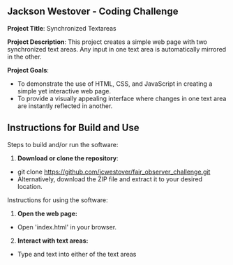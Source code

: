 ## Jackson Westover - Coding Challenge

**Project Title**: Synchronized Textareas

**Project Description**: This project creates a simple web page with two synchronized text areas. Any input in one text area is automatically mirrored in the other.

**Project Goals**:

- To demonstrate the use of HTML, CSS, and JavaScript in creating a simple yet interactive web page.
- To provide a visually appealing interface where changes in one text area are instantly reflected in another.

## Instructions for Build and Use

Steps to build and/or run the software:

1. **Download or clone the repository**:

- git clone <https://github.com/jcwestover/fair_observer_challenge.git>
- Alternatively, download the ZIP file and extract it to your desired location. 

Instructions for using the software:

1. **Open the web page:**

- Open 'index.html' in your browser.

2. **Interact with text areas:**

- Type and text into either of the text areas